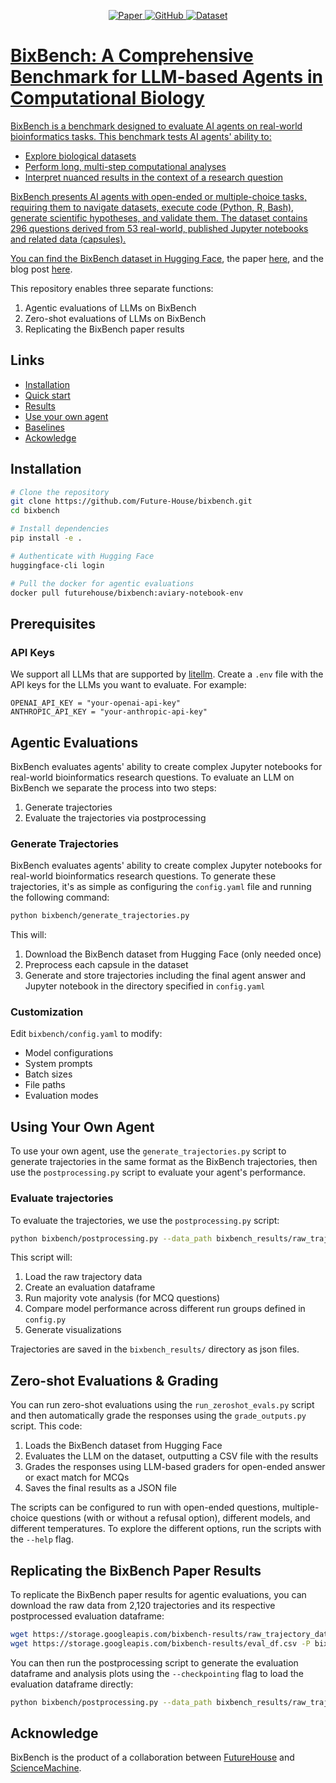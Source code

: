 <p align="center">
    <a href="https://arxiv.org/abs/">
    <img alt="Paper" src="https://img.shields.io/badge/arXiv-arXiv:2409.11363-b31b1b.svg">
    <a href = "https://github.com/Future-House/BixBench">
    <img alt="GitHub" src="https://img.shields.io/badge/GitHub-Repository-181717.svg">
    <a href="https://huggingface.co/datasets/futurehouse/BixBench">
    <img alt="Dataset" src="https://img.shields.io/badge/Hugging%20Face-Dataset-yellow.svg">
</p>

# BixBench: A Comprehensive Benchmark for LLM-based Agents in Computational Biology

BixBench is a benchmark designed to evaluate AI agents on real-world bioinformatics tasks.
This benchmark tests AI agents' ability to:

- Explore biological datasets
- Perform long, multi-step computational analyses
- Interpret nuanced results in the context of a research question

BixBench presents AI agents with open-ended or multiple-choice tasks, requiring them to navigate datasets, execute code (Python, R, Bash), generate scientific hypotheses, and validate them.
The dataset contains 296 questions derived from 53 real-world, published Jupyter notebooks and related data (capsules).

You can find the BixBench dataset in [Hugging Face](https://huggingface.co/datasets/futurehouse/BixBench), the paper [here](), and the blog post [here](https://futurehouse.org/blog/bixbench/).

This repository enables three separate functions:

1. Agentic evaluations of LLMs on BixBench
2. Zero-shot evaluations of LLMs on BixBench
3. Replicating the BixBench paper results

## Links

- [Installation](#installation)
- [Quick start](#quick-start)
- [Results](#latest-results)
- [Use your own agent](#use-your-own-agent)
- [Baselines](#baselines)
- [Ackowledge](#acknowledge)

## Installation

```bash
# Clone the repository
git clone https://github.com/Future-House/bixbench.git
cd bixbench

# Install dependencies
pip install -e .

# Authenticate with Hugging Face
huggingface-cli login

# Pull the docker for agentic evaluations
docker pull futurehouse/bixbench:aviary-notebook-env
```

## Prerequisites

### API Keys

We support all LLMs that are supported by [litellm](https://github.com/BerriAI/litellm). Create a `.env` file with the API keys for the LLMs you want to evaluate. For example:

```
OPENAI_API_KEY = "your-openai-api-key"
ANTHROPIC_API_KEY = "your-anthropic-api-key"
```

## Agentic Evaluations

BixBench evaluates agents' ability to create complex Jupyter notebooks for real-world bioinformatics research questions. To evaluate an LLM on BixBench we separate the process into two steps:

1. Generate trajectories
2. Evaluate the trajectories via postprocessing

### Generate Trajectories

BixBench evaluates agents' ability to create complex Jupyter notebooks for real-world bioinformatics research questions. To generate these trajectories, it's as simple as configuring the `config.yaml` file and running the following command:

```bash
python bixbench/generate_trajectories.py
```

This will:

1. Download the BixBench dataset from Hugging Face (only needed once)
2. Preprocess each capsule in the dataset
3. Generate and store trajectories including the final agent answer and Jupyter notebook in the directory specified in `config.yaml`


### Customization

Edit `bixbench/config.yaml` to modify:

- Model configurations
- System prompts
- Batch sizes
- File paths
- Evaluation modes

## Using Your Own Agent

To use your own agent, use the `generate_trajectories.py` script to generate trajectories in the same format as the BixBench trajectories, then use the `postprocessing.py` script to evaluate your agent's performance.

### Evaluate trajectories

To evaluate the trajectories, we use the `postprocessing.py` script:

```bash
python bixbench/postprocessing.py --data_path bixbench_results/raw_trajectory_data.csv
```

This script will:

1. Load the raw trajectory data
2. Create an evaluation dataframe
3. Run majority vote analysis (for MCQ questions)
4. Compare model performance across different run groups defined in `config.py`
5. Generate visualizations

Trajectories are saved in the `bixbench_results/` directory as json files.

## Zero-shot Evaluations & Grading

You can run zero-shot evaluations using the `run_zeroshot_evals.py` script and then automatically grade the responses using the `grade_outputs.py` script. This code:

1. Loads the BixBench dataset from Hugging Face
2. Evaluates the LLM on the dataset, outputting a CSV file with the results
3. Grades the responses using LLM-based graders for open-ended answer or exact match for MCQs
4. Saves the final results as a JSON file

The scripts can be configured to run with open-ended questions, multiple-choice questions (with or without a refusal option), different models, and different temperatures. To explore the different options, run the scripts with the `--help` flag.

## Replicating the BixBench Paper Results

To replicate the BixBench paper results for agentic evaluations, you can download the raw data from 2,120 trajectories and its respective postprocessed evaluation dataframe:

```bash
wget https://storage.googleapis.com/bixbench-results/raw_trajectory_data.csv -P bixbench_results/
wget https://storage.googleapis.com/bixbench-results/eval_df.csv -P bixbench_results/
```

You can then run the postprocessing script to generate the evaluation dataframe and analysis plots using the `--checkpointing` flag to load the evaluation dataframe directly:

```bash
python bixbench/postprocessing.py --data_path bixbench_results/raw_trajectory_data.csv --checkpointing
```

## Acknowledge

BixBench is the product of a collaboration between [FutureHouse](https://futurehouse.org) and [ScienceMachine](https://www.sciencemachine.ai/).

